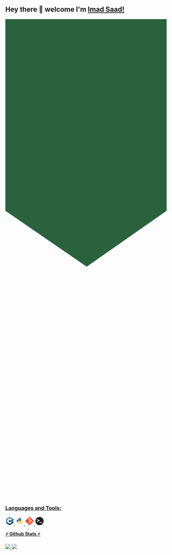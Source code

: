 ## Hey there 👋 welcome I'm [Imad Saad!](https://github.com/isaad18/)

<a class="false" href="/blocs/51/coalitions/185"><div class="coalition-flag-mini">

<svg xmlns="http://www.w3.org/2000/svg" xmlns:xlink="http://www.w3.org/1999/xlink" version="1.1" id="banner" x="0px" y="0px" viewBox="0 0 68 104" style="enable-background:new 0 0 68 104; fill: #c6c6c6;fill: #2a623d" xml:space="preserve" class="coalition-flag--flag">
	<g id="banner-content">
		<g id="UI-Intranet-banner-content" transform="translate(-96.000000, -60.000000)">
			<g id="banner-content-g-1" transform="translate(96.000000, 60.000000)">
				<polygon id="banner-content-polygon-1" points="0,0 0,80.5 34.3,104 68,80.5 68,0"></polygon>
			</g>
		</g>
	</g>
</svg>

<!-- Created with Inkscape (http://www.inkscape.org/) --><svg xmlns:dc="http://purl.org/dc/elements/1.1/" xmlns:cc="http://creativecommons.org/ns#" xmlns:rdf="http://www.w3.org/1999/02/22-rdf-syntax-ns#" xmlns:svg="http://www.w3.org/2000/svg" xmlns="http://www.w3.org/2000/svg" xmlns:sodipodi="http://sodipodi.sourceforge.net/DTD/sodipodi-0.dtd" xmlns:inkscape="http://www.inkscape.org/namespaces/inkscape" width="210mm" height="297mm" viewBox="0 0 210 297" version="1.1" id="svg4444" inkscape:version="0.92.3 (2405546, 2018-03-11)" sodipodi:docname="drawing-13.svg" class="coalition-flag--icon" style="fill: #fff">

### Languages and Tools:

<code><img height="27" src="https://raw.githubusercontent.com/github/explore/80688e429a7d4ef2fca1e82350fe8e3517d3494d/topics/cpp/cpp.png" alt="cpp"></code>
<code><img height="27" src="https://raw.githubusercontent.com/github/explore/80688e429a7d4ef2fca1e82350fe8e3517d3494d/topics/python/python.png" alt="python"></code>
<code><img height="27" src="https://raw.githubusercontent.com/devicons/devicon/master/icons/git/git-original.svg" alt="git"></code>
<code><img height="27" src="https://raw.githubusercontent.com/github/explore/80688e429a7d4ef2fca1e82350fe8e3517d3494d/topics/terminal/terminal.png" alt="terminal"></code>

<summary><b>⚡ Github Stats ⚡</b></summary>

<br>
<img height="180em" src="https://github-readme-stats.vercel.app/api?username=isaad18&show_icons=true&hide_border=true&&count_private=true&include_all_commits=true" />
  <img height="180em" src="https://github-readme-stats.vercel.app/api/top-langs/?username=isaad18&exclude_repo=KNN-Image-Classification&show_icons=true&hide_border=true&layout=compact&langs_count=10"/>
